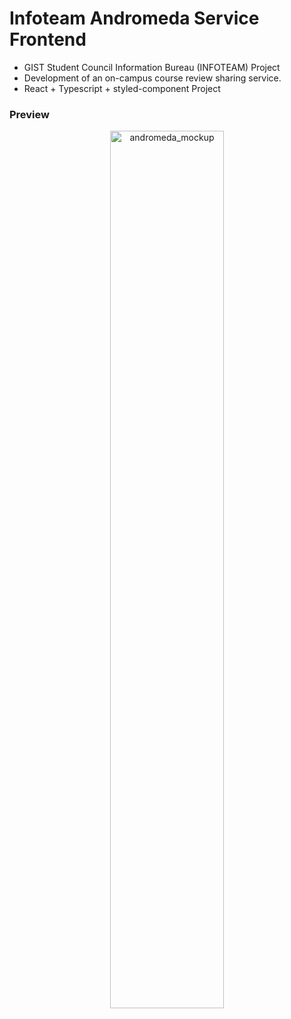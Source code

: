 # Infoteam Andromeda Service Frontend

- GIST Student Council Information Bureau (INFOTEAM) Project
- Development of an on-campus course review sharing service.
- React + Typescript + styled-component Project

### Preview 

<p align="center">
<img src="https://github.com/user-attachments/assets/8ebdc976-0bcf-4ab2-99d2-fa628b80b39d" alt="andromeda_mockup" width="60%" />
</p>
